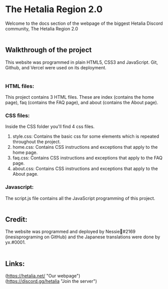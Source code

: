 # The Hetalia Region 2.0
Welcome to the docs section of the webpage of the biggest Hetalia Discord community, The Hetalia Region 2.0
<br><br>

## Walkthrough of the project
This website was programmed in plain HTML5, CSS3 and JavaScript. Git, Github, and Vercel were used on its deployment.  
<br>

### HTML files:
This project contains 3 HTML files. These are index (contains the home page), faq (contains the FAQ page), and about (contains the About page).
<br>

### CSS files:
Inside the CSS folder you'll find 4 css files. 
1. style.css: Contains the basic css for some elements which is repeated throughout the project.
2. home.css: Contains CSS instructions and exceptions that apply to the home page. 
3. faq.css: Contains CSS instructions and exceptions that apply to the FAQ page.
4. about.css: Contains CSS instructions and exceptions that apply to the About page.

### Javascript:
The script.js file contains all the JavaScript programming of this project.
<br><br>

## Credit:
The website was programmed and deployed by Nessie🌈#2169 (inesisprograming on GitHub) and the Japanese translations were done by yx.#0001. <br><br>

## Links: 
(https://hetalia.net/ "Our webpage")<br>
(https://discord.gg/hetalia "Join the server")
